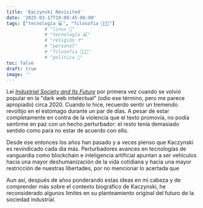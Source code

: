 ```yaml
---
title: 'Kaczynski Revisited'
date: '2025-03-17T19:08:45-06:00'
tags: ["tecnología 💻", "filosofía 👨‍👩‍👦"]      
              # "linux 🐧"
              # "tecnología 💻"
              # "religión ✝️"
              # "personal"
              # "filosofía 👨‍👩‍👦"
              # "política 📜"
toc: false
draft: true
image: ''
---
```


Leí *[Industrial Society and Its
Future](http://editions-hache.com/essais/pdf/kaczynski2.pdf)*
por primera vez cuando se volvió popular en la "dark web
intelectual" (odio ese término, pero me parece apropiado)
circa 2020. Cuando lo hice, recuerdo sentir un tremendo
revoltijo en el estómago durante un par de días. A pesar de
estar completamente en contra de la violencia que el texto
promovía, no podía sentirme en paz con un hecho perturbador:
el resto tenía demasiado sentido como para no estar de
acuerdo con ello.

Desde ese entonces los años han pasado y a veces pienso que
Kaczynski es revindicado cada día más. Perturbadores avances
en tecnologías de vanguardia como blockchain e inteligencia
artificial apuntan a ser vehículos hacia una mayor
deshumanización de la vida cotidiana y hacia una mayor
restricción de nuestras libertades, por no mencionar lo
acertada que 

Aun así, después de años ponderando estas ideas en mi cabeza
y de comprender más sobre el contexto biográfico de
Kaczynski, he reconsiderado algunos límites en su
planteamiento original del futuro de la sociedad industrial.
